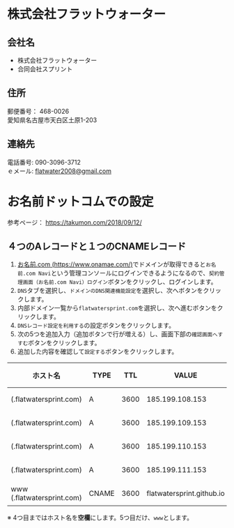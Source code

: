 # 株式会社フラットウォーター

## 会社名

- 株式会社フラットウォーター
- 合同会社スプリント

## 住所

郵便番号： 468-0026  
愛知県名古屋市天白区土原1-203  

## 連絡先

電話番号: 090-3096-3712  
ｅメール: flatwater2008@gmail.com  



# お名前ドットコムでの設定

参考ページ： https://takumon.com/2018/09/12/

## ４つのAレコードと１つのCNAMEレコード

1. [お名前.com (https://www.onamae.com/)](https://www.onamae.com/)でドメインが取得できると`お名前.com Navi`という管理コンソールにログインできるようになるので、`契約管理画面（お名前.com Navi）ログイン`ボタンをクリックし、ログインします。
2. `DNS`タブを選択し、`ドメインのDNS関連機能設定`を選択し、次へボタンをクリックします。
3. 内部ドメイン一覧から`flatwatersprint.com`を選択し、次へ進むボタンをクリックします。
4. `DNSレコード設定を利用する`の設定ボタンをクリックします。
5. 次の5つを追加入力（追加ボタンで行が増える）し、画面下部の`確認画面へすすむ`ボタンをクリックします。
6. 追加した内容を確認して`設定する`ボタンをクリックします。

|ホスト名|TYPE|TTL|VALUE|状態|
|--------|----|---|-----|----|
|(.flatwatersprint.com)|A|3600|185.199.108.153|有効|
|(.flatwatersprint.com)|A|3600|185.199.109.153|有効|
|(.flatwatersprint.com)|A|3600|185.199.110.153|有効|
|(.flatwatersprint.com)|A|3600|185.199.111.153|有効|
|www (.flatwatersprint.com)|CNAME|3600|flatwatersprint.github.io|有効|

※ 4つ目まではホスト名を**空欄**にします。5つ目だけ、`www`とします。




